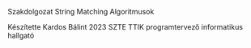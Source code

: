 ﻿Szakdolgozat
String Matching Algoritmusok

Készítette Kardos Bálint 2023
SZTE TTIK programtervező informatikus hallgató
